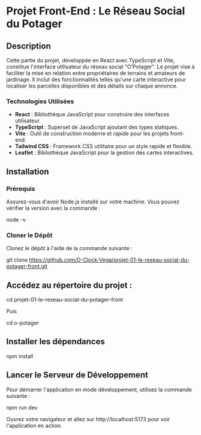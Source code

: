 # Projet Front-End : Le Réseau Social du Potager

## Description

Cette partie du projet, développée en React avec TypeScript et Vite, constitue l'interface utilisateur du réseau social "O’Potager". Le projet vise à faciliter la mise en relation entre propriétaires de terrains et amateurs de jardinage. Il inclut des fonctionnalités telles qu'une carte interactive pour localiser les parcelles disponibles et des détails sur chaque annonce.

### Technologies Utilisées

- **React** : Bibliothèque JavaScript pour construire des interfaces utilisateur.
- **TypeScript** : Superset de JavaScript ajoutant des types statiques.
- **Vite** : Outil de construction moderne et rapide pour les projets front-end.
- **Tailwind CSS** : Framework CSS utilitaire pour un style rapide et flexible.
- **Leaflet** : Bibliothèque JavaScript pour la gestion des cartes interactives.

## Installation

### Prérequis

Assurez-vous d'avoir Node.js installé sur votre machine. Vous pouvez vérifier la version avec la commande :

node -v


### Cloner le Dépôt

Clonez le dépôt à l'aide de la commande suivante :

git clone https://github.com/O-Clock-Vega/projet-01-le-reseau-social-du-potager-front.git

## Accédez au répertoire du projet : ## 

cd projet-01-le-reseau-social-du-potager-front

 Puis  

cd o-potager

## Installer les dépendances ##

 npm install 

## Lancer le Serveur de Développement ##

 Pour démarrer l'application en mode développement, utilisez la commande suivante :

npm run dev 


 Ouvrez votre navigateur et allez sur http://localhost:5173 pour voir l'application en action. 



